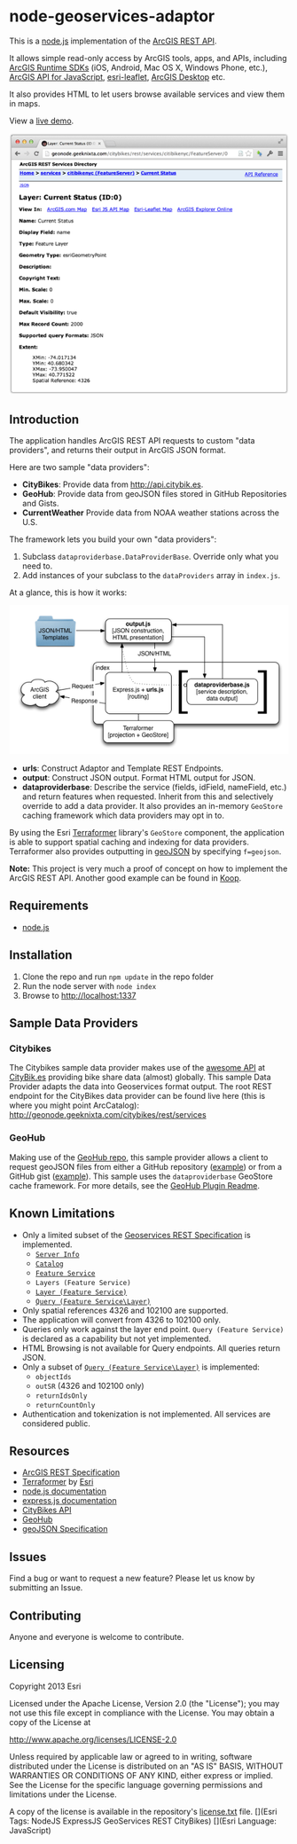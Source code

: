 node-geoservices-adaptor
========================

This is a [node.js](http://nodejs.org) implementation of the [ArcGIS REST API](http://resources.arcgis.com/en/help/arcgis-rest-api/).

It allows simple read-only access by ArcGIS tools, apps, and APIs, including [ArcGIS Runtime SDKs](https://developers.arcgis.com/en/documentation/) (iOS, Android, Mac OS X, Windows Phone, etc.), [ArcGIS API for JavaScript](https://developers.arcgis.com/en/javascript/), [esri-leaflet](http://esri.github.io/esri-leaflet/), [ArcGIS Desktop](http://www.esri.com/software/arcgis/arcgis-for-desktop) etc.

It also provides HTML to let users browse available services and view them in maps.

View a [live demo](http://geonode.geeknixta.com).

![Sample Image](docs/citibike-svc.png)

## Introduction
The application handles ArcGIS REST API requests to custom "data providers", and returns their output in ArcGIS JSON format.

Here are two sample "data providers":

* **CityBikes**: Provide data from http://api.citybik.es.
* **GeoHub**: Provide data from geoJSON files stored in GitHub Repositories and Gists.
* **CurrentWeather** Provide data from NOAA weather stations across the U.S. 

The framework lets you build your own "data providers":

1. Subclass `dataproviderbase.DataProviderBase`. Override only what you need to.
2. Add instances of your subclass to the `dataProviders` array in `index.js`.

At a glance, this is how it works:

![Structure](docs/structure.png)

* **urls**: Construct Adaptor and Template REST Endpoints.
* **output**: Construct JSON output. Format HTML output for JSON.
* **dataproviderbase**: Describe the service (fields, idField, nameField, etc.) and return features when requested. Inherit from this and selectively override to add a data provider. It also provides an in-memory `GeoStore` caching framework which data providers may opt in to.

By using the Esri [Terraformer](https://github.com/esri/terraformer) library's `GeoStore` component, the application is able to support spatial caching and indexing for data providers. Terraformer also provides outputting in [geoJSON](http://www.geojson.org/geojson-spec.html) by specifying `f=geojson`.

**Note:** This project is very much a proof of concept on how to implement the ArcGIS REST API. Another good example can be found in [Koop](https://github.com/esri/koop).

## Requirements
* [node.js](http://nodejs.org)

## Installation
1. Clone the repo and run `npm update` in the repo folder
2. Run the node server with `node index`
3. Browse to [http://localhost:1337](http://localhost:1337)

## Sample Data Providers
### Citybikes
The Citybikes sample data provider makes use of the [awesome API](http://api.citybik.es) at [CityBik.es](http://citybik.es) providing bike share data (almost) globally. This sample Data Provider adapts the data into Geoservices format output. The root REST endpoint 
for the CityBikes data provider can be found live here (this is where you might point ArcCatalog): http://geonode.geeknixta.com/citybikes/rest/services
### GeoHub
Making use of the [GeoHub repo](https://github.com/chelm/geohub), this sample provider allows a client to request geoJSON files from either a GitHub repository ([example](https://github.com/chelm/grunt-geo/blob/master/forks.geojson)) or from a GitHub gist ([example](https://gist.github.com/chelm/6178185)). This sample uses the `dataproviderbase` GeoStore cache framework. For more details, see the [GeoHub Plugin Readme](samples/geohub/README.md).

## Known Limitations
* Only a limited subset of the [Geoservices REST Specification](http://resources.arcgis.com/en/help/arcgis-rest-api/) is implemented.
	* [`Server Info`](http://resources.arcgis.com/en/help/arcgis-rest-api/#/Server_Info/02r300000116000000/)
	* [`Catalog`](http://resources.arcgis.com/en/help/arcgis-rest-api/#/Catalog/02r3000000tn000000/)
	* [`Feature Service`](http://resources.arcgis.com/en/help/arcgis-rest-api/#/Feature_Service/02r3000000z2000000/)
	* `Layers (Feature Service)`
	* [`Layer (Feature Service)`](http://resources.arcgis.com/en/help/arcgis-rest-api/#/Layer/02r3000000w6000000/)
	* [`Query (Feature Service\Layer)`](http://resources.arcgis.com/en/help/arcgis-rest-api/#/Query_Feature_Service_Layer/02r3000000r1000000/)
* Only spatial references 4326 and 102100 are supported.
* The application will convert from 4326 to 102100 only.
* Queries only work against the layer end point. `Query (Feature Service)` is declared as a capability but not yet implemented.
* HTML Browsing is not available for Query endpoints. All queries return JSON.
* Only a subset of [`Query (Feature Service\Layer)`](http://resources.arcgis.com/en/help/arcgis-rest-api/#/Query_Feature_Service_Layer/02r3000000r1000000/) is implemented:
	* `objectIds`
	* `outSR` (4326 and 102100 only)
	* `returnIdsOnly`
	* `returnCountOnly`
* Authentication and tokenization is not implemented. All services are considered public.

## Resources

* [ArcGIS REST Specification](http://resources.arcgis.com/en/help/arcgis-rest-api/)
* [Terraformer](https://github.com/esri/terraformer) by [Esri](http://esri.github.io)
* [node.js documentation](http://nodejs.org/api/)
* [express.js documentation](http://expressjs.com/api.html)
* [CityBikes API](http://api.citybik.es)
* [GeoHub](https://github.com/chelm/geohub)
* [geoJSON Specification](http://www.geojson.org/geojson-spec.html)

## Issues

Find a bug or want to request a new feature?  Please let us know by submitting an Issue.

## Contributing

Anyone and everyone is welcome to contribute. 

## Licensing
Copyright 2013 Esri

Licensed under the Apache License, Version 2.0 (the "License");
you may not use this file except in compliance with the License.
You may obtain a copy of the License at

   http://www.apache.org/licenses/LICENSE-2.0

Unless required by applicable law or agreed to in writing, software
distributed under the License is distributed on an "AS IS" BASIS,
WITHOUT WARRANTIES OR CONDITIONS OF ANY KIND, either express or implied.
See the License for the specific language governing permissions and
limitations under the License.

A copy of the license is available in the repository's [license.txt](https://github.com/ArcGIS/node-geoservices-adaptor/blob/master/license.txt) file.
[](Esri Tags: NodeJS ExpressJS GeoServices REST CityBikes)
[](Esri Language: JavaScript)

